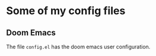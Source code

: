 # Some of my config files

## Doom Emacs

The file `config.el` has the doom emacs user configuration.
